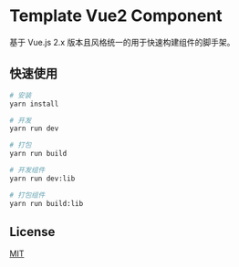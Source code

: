 # Template Vue2 Component

基于 Vue.js 2.x 版本且风格统一的用于快速构建组件的脚手架。


## 快速使用

```bash
# 安装
yarn install

# 开发
yarn run dev

# 打包
yarn run build

# 开发组件
yarn run dev:lib

# 打包组件
yarn run build:lib
```


## License

[MIT](/LICENSE)

